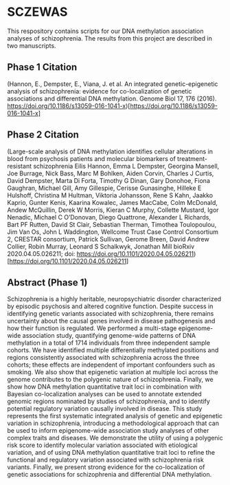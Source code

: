 # SCZEWAS

This respository contains scripts for our DNA methylation association analyses of schizophrenia. The results from this project are described in two manuscripts. 

## Phase 1 Citation 

(Hannon, E., Dempster, E., Viana, J. et al. An integrated genetic-epigenetic analysis of schizophrenia: evidence for co-localization of genetic associations and differential DNA methylation. Genome Biol 17, 176 (2016). https://doi.org/10.1186/s13059-016-1041-x)[https://doi.org/10.1186/s13059-016-1041-x]

## Phase 2 Citation
(Large-scale analysis of DNA methylation identifies cellular alterations in blood from psychosis patients and molecular biomarkers of treatment-resistant schizophrenia
Eilis Hannon, Emma L Dempster, Georgina Mansell, Joe Burrage, Nick Bass, Marc M Bohlken, Aiden Corvin, Charles J Curtis, David Dempster, Marta Di Forta, Timothy G Dinan, Gary Donohoe, Fiona Gaughran, Michael Gill, Amy Gillespie, Cerisse Gunasinghe, Hilleke E Hulshoff, Christina M Hultman, Viktoria Johansson, Rene S Kahn, Jaakko Kaprio, Gunter Kenis, Kaarina Kowalec, James MacCabe, Colm McDonald, Andew McQuillin, Derek W Morris, Kieran C Murphy, Collette Mustard, Igor Nenadic, Michael C O’Donovan, Diego Quattrone, Alexander L Richards, Bart PF Rutten, David St Clair, Sebastian Therman, Timothea Toulopoulou, Jim Van Os, John L Waddington, Wellcome Trust Case Control Consortium 2, CRESTAR consortium, Patrick Sullivan, Gerome Breen, David Andrew Collier, Robin Murray, Leonard S Schalkwyk, Jonathan Mill
bioRxiv 2020.04.05.026211; doi: https://doi.org/10.1101/2020.04.05.026211)[https://doi.org/10.1101/2020.04.05.026211]

## Abstract (Phase 1)

Schizophrenia is a highly heritable, neuropsychiatric disorder characterized by episodic psychosis and altered cognitive function. Despite success in identifying genetic variants associated with schizophrenia, there remains uncertainty about the causal genes involved in disease pathogenesis and how their function is regulated. We performed a multi-stage epigenome-wide association study, quantifying genome-wide patterns of DNA methylation in a total of 1714 individuals from three independent sample cohorts. We have identified multiple differentially methylated positions and regions consistently associated with schizophrenia across the three cohorts; these effects are independent of important confounders such as smoking. We also show that epigenetic variation at multiple loci across the genome contributes to the polygenic nature of schizophrenia. Finally, we show how DNA methylation quantitative trait loci in combination with Bayesian co-localization analyses can be used to annotate extended genomic regions nominated by studies of schizophrenia, and to identify potential regulatory variation causally involved in disease. This study represents the first systematic integrated analysis of genetic and epigenetic variation in schizophrenia, introducing a methodological approach that can be used to inform epigenome-wide association study analyses of other complex traits and diseases. We demonstrate the utility of using a polygenic risk score to identify molecular variation associated with etiological variation, and of using DNA methylation quantitative trait loci to refine the functional and regulatory variation associated with schizophrenia risk variants. Finally, we present strong evidence for the co-localization of genetic associations for schizophrenia and differential DNA methylation.
